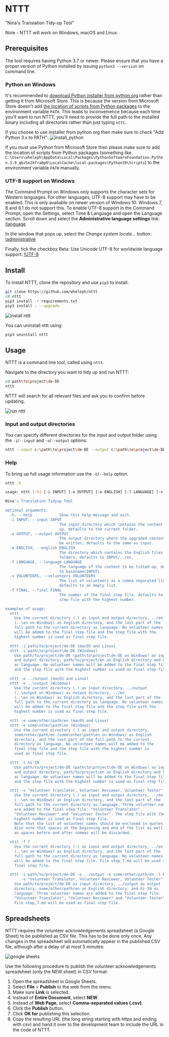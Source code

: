 # NTTT

"Nina's Translation Tidy-up Tool"

Note - NTTT will work on Windows, macOS and Linux.

## Prerequisites

The tool requires having Python 3.7 or newer. 
Please ensure that you have a proper version of Python installed by issuing 
`python3 --version` on command line.

### Python on Windows

It's recommended to [download Python installer from python.org](https://www.python.org/downloads/) 
rather than getting it from Microsoft Store. This is because the version from Microsoft Store 
doesn't add [the location of scripts from Python packages](https://python-packaging.readthedocs.io/en/latest/command-line-scripts.html) 
to the environment variable `PATH`. This leads to inconvenience because each time you'll want to run NTTT, you'll need to
provide the full path to the installed binary including all directories rather than just typing `nttt`.

If you choose to use installer from python.org then make sure to check "Add Python 3.x to PATH":
![install_python](images/install_python.png)

If you must use Python from Microsoft Store then please make sure to add the location of scripts from Python packages 
(something like `C:\Users\wheleph\AppData\Local\Packages\PythonSoftwareFoundation.Python.3.9_qbz5n2kfra8p0\LocalCache\local-packages\Python39\Scripts`) 
to the environment variable `PATH` manually.

### UTF-8 support on Windows

The Command Prompt on Windows only supports the character sets for Western languages. 
For other languages, UTF-8 support may have to be enabled. 
This is only avaliable on newer version of Windows 10. Windows 7, 8 and 8.1 do not support this. 
To enable UTF-8 support in the Command Prompt, open the Settings, select Time & Language and 
open the Language section. Scroll down and select the __Administrative language settings__ link:
[!language](images/language.png)

In the window that pops up, select the *Change system locale...* button:
[!administrative](images/administrative.png)

Finally, tick the checkbox Beta: Use Unicode UTF-8 for worldwide language support:
[!UTF-8](images/UTF8.png)

## Install

To install NTTT, clone the repository and use `pip3` to install:

```bash
git clone https://github.com/wheleph/nttt
cd nttt
pip3 install -r requirements.txt
pip3 install . --upgrade
```

![install nttt](images/install_nttt.png)

You can uninstall nttt using:

```bash
pip3 uninstall nttt
```

## Usage

NTTT is a command line tool, called using `nttt`.

Navigate to the directory you want to tidy up and run NTTT:

```bash
cd path\to\project\de-DE
nttt
```

NTTT will search for all relevant files and ask you to confirm before updating.

![run nttt](images/run_nttt.png)


### Input and output directories

You can specify different directories for the input and output folder using the `-i`/`--input` and `-o`/`--output` options:

```bash
nttt --input c:\path\to\project\de-DE --output c:\path\to\project\de-DE-tidy
```

### Help

To bring up full usage information use the `-h`/`--help` option.

```bash
nttt -h

usage: nttt [-h] [-i INPUT] [-o OUTPUT] [-e ENGLISH] [-l LANGUAGE] [-v VOLUNTEERS] [-f FINAL]

Nina's Translation Tidyup Tool

optional arguments:
  -h, --help            Show this help message and exit.
  -i INPUT, --input INPUT
                        The input directory which contains the content to tidy
                        up, defaults to the current folder.
  -o OUTPUT, --output OUTPUT
                        The output directory where the upgraded content should
                        be written, defaults to the same as input.
  -e ENGLISH, --english ENGLISH
                        The directory which contains the English files and
                        folders, defaults to INPUT/../en.
  -l LANGUAGE, --language LANGUAGE
                        The language of the content to be tidied up, defaults
                        to basename(INPUT).
  -v VOLUNTEERS, --volunteers VOLUNTEERS
                        The list of volunteers as a comma separated list,
                        defaults to an empty list.
  -f FINAL, --final FINAL
                        The number of the final step file, defaults to the
                        step file with the highest number.

examples of usage:
  nttt
    Use the current directory (.) as input and output directory, ../en
    (..\en on Windows) as English directory, and the last part of the
    full path to the current directory as language. No volunteer names
    will be added to the final step file and the step file with the
    highest number is used as final step file.

  nttt -i path/to/project/de-DE (macOS and Linux)
  nttt -i path\to\project\de-DE (Windows)
    Use path/to/project/de-DE (path\to\project\de-DE on Windows) as input
    and output directory, path/to/project/en as English directory and de-DE
    as language. No volunteer names will be added to the final step file
    and the step file with the highest number is used as final step file.

  nttt -o ../output (macOS and Linux)
  nttt -o ..\output (Windows)
    Use the current directory (.) as input directory, ../output
    (..\output on Windows) as output directory, ../en
    (..\en on Windows) as English directory, and the last part of the
    full path to the current directory as language. No volunteer names
    will be added to the final step file and the step file with the
    highest number is used as final step file.

  nttt -e some/other/path/en (macOS and Linux)
  nttt -e some\other\path\en (Windows)
    Use the current directory (.) as input and output directory,
    some/other/path/en (some\other\path\en on Windows) as English
    directory, and the last part of the full path to the current
    directory as language. No volunteer names will be added to the
    final step file and the step file with the highest number is
    used as final step file.

  nttt -l hi-IN
    Use path/to/project/de-DE (path\to\project\de-DE on Windows) as input
    and output directory, path/to/project/en as English directory and hi-IN
    as language. No volunteer names will be added to the final step file
    and the step file with the highest number is used as final step file.

  nttt -v "Volunteer Translator, Volunteer Reviewer, Volunteer Tester"
    Use the current directory (.) as input and output directory, ../en
    (..\en on Windows) as English directory, and the last part of the
    full path to the current directory as language. Three volunteer names
    are added to the final step file: "Volunteer Translator",
    "Volunteer Reviewer" and "Volunteer Tester". The step file with the
    highest number is used as final step file.
    Note that the list of volunteer names should be enclosed in quotes.
    Also note that spaces at the beginning and end of the list as well
    as spaces before and after commas will be discarded.

  nttt -f 7
    Use the current directory (.) as input and output directory, ../en
    (..\en on Windows) as English directory, and the last part of the
    full path to the current directory as language. No volunteer names
    will be added to the final step file. File step_7.md will be used as
    final step file.

  nttt -i path/to/project/de-DE -o ../output -e some/other/path/en -l hi-IN \
       -v "Volunteer Translator, Volunteer Reviewer, Volunteer Tester" -f 7
    Use path/to/project/de-DE as input directory, ../output as output
    directory, some/other/path/en as English directory, and hi-IN as
    language. Three volunteer names are added to the final step file:
    "Volunteer Translator", "Volunteer Reviewer" and "Volunteer Tester".
    File step_7.md will be used as final step file.
```

## Spreadsheets

NTTT requires the volunteer acknowledgements spreadsheet (a Google Sheet) to be published as CSV file. This has to be done only once. Any changes in the spreadsheet will automatically appear in the published CSV file, although after a delay of at most 5 minutes:

![google sheets](images/google_sheets.png)

Use the following procedure to publish the volunteer acknowledgements spreadsheet (only the NEW sheet) in CSV format:
1. Open the spreadsheet in Google Sheets.
2. Select **File** > **Publish** to the web from the menu.
3. Make sure **Link** is selected.
4. Instead of **Entire Document**, select **NEW**.
5. Instead of **Web Page**, select **Comma-separated values (.csv)**.
6. Click the **Publish** button.
7. Click **OK for** publishing this selection.
8. Copy the resulting URL (the long string starting with https and ending with csv) and hand it over to the development team to include the URL in the code of NTTT.

